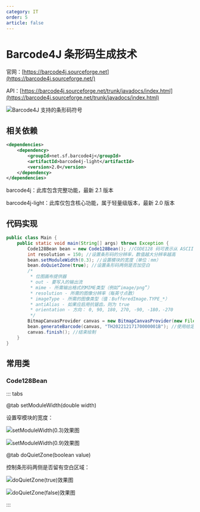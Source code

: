 ```yaml
---
category: IT
order: 5
article: false
---
```


# Barcode4J 条形码生成技术

<!-- more -->

官网：[https://barcode4j.sourceforge.net](https://barcode4j.sourceforge.net/)

API：[https://barcode4j.sourceforge.net/trunk/javadocs/index.html](https://barcode4j.sourceforge.net/trunk/javadocs/index.html)

![Barcode4J 支持的条形码符号](https://img.sherry4869.com/blog/it/java/junior/tools/barcode4j/img_3.png)

## 相关依赖

```xml
<dependencies>
    <dependency>
        <groupId>net.sf.barcode4j</groupId>
        <artifactId>barcode4j-light</artifactId>
        <version>2.0</version>
    </dependency>
</dependencies>
```

barcode4j：此库包含完整功能，最新 2.1 版本

barcode4j-light：此库仅包含核心功能，属于轻量级版本，最新 2.0 版本

## 代码实现

```java
public class Main {
    public static void main(String[] args) throws Exception {
        Code128Bean bean = new Code128Bean(); //CODE128 码可表示从 ASCII 0 到ASCII 127 共128个字符，故称128码。其中包含了数字、字母和符号字符
        int resolution = 150; //设置条形码的分辨率，数值越大分辨率越高
        bean.setModuleWidth(0.3); //设置模块的宽度（单位：mm）
        bean.doQuietZone(true); //设置条形码两侧是否加空白
        /*
         * 位图画布提供器
         * out - 要写入的输出流
         * mime - 所需输出格式的MIME类型（例如“image/png”）
         * resolution - 所需的图像分辨率（每英寸点数）
         * imageType - 所需的图像类型（值：BufferedImage.TYPE_*）
         * antiAlias - 如果应启用抗锯齿，则为 true
         * orientation - 方向： 0, 90, 180, 270, -90, -180，-270
         */
        BitmapCanvasProvider canvas = new BitmapCanvasProvider(new FileOutputStream("src/main/resources/TH20221217170000001B.png"), "image/png", resolution, BufferedImage.TYPE_BYTE_BINARY, false, 0);
        bean.generateBarcode(canvas, "TH20221217170000001B"); //使用给定的画布生成条形码，以将条形码呈现为其输出格式
        canvas.finish(); //结束绘制
    }
}
```

## 常用类

### Code128Bean

::: tabs

@tab setModuleWidth(double width)

设置窄模块的宽度：

![setModuleWidth(0.3)效果图](https://img.sherry4869.com/blog/it/java/junior/tools/barcode4j/img.png)

![setModuleWidth(0.9)效果图](https://img.sherry4869.com/blog/it/java/junior/tools/barcode4j/img_1.png)


@tab doQuietZone(boolean value)

控制条形码两侧是否留有空白区域：

![doQuietZone(true)效果图](https://img.sherry4869.com/blog/it/java/junior/tools/barcode4j/img.png)

![doQuietZone(false)效果图](https://img.sherry4869.com/blog/it/java/junior/tools/barcode4j/img_2.png)

:::
